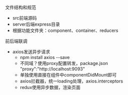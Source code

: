 文件结构和规范
* src前端源码
* server后端express目录
* 根据功能文件夹：component、container、reducers

前后端联调
* axios发送异步请求
  * npm install axios --save
  * 不同域？使用proxy配置转发，package.json "proxy":"http://localhost:9093"
  * 单独使用直接在组件中componentDidMount即可
  * axios拦截器，统一loading处理，axios.interceptors
  * redux使用异步数据，渲染页面
  
